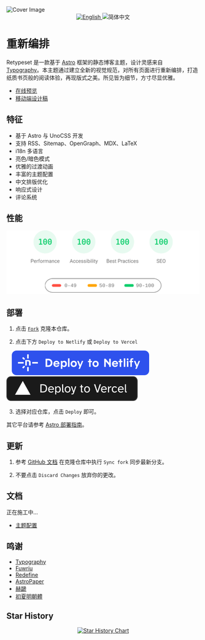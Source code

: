<picture>
  <source media="(prefers-color-scheme: dark)" srcset="https://placehold.co/1920x1080" />
  <source media="(prefers-color-scheme: light)" srcset="https://placehold.co/1920x1080" />
  <img alt="Cover Image" src="https://placehold.co/1920x1080" />
</picture>

<div align="center">
  <a title="en" href="README.md">
    <img src="https://img.shields.io/badge/-English-545759?style=for-the-badge" alt="English">
  </a>
  <picture>
    <source media="(prefers-color-scheme: dark)"
            srcset="https://img.shields.io/badge/-%E7%AE%80%E4%BD%93%E4%B8%AD%E6%96%87-4593F8?style=for-the-badge" />
    <source media="(prefers-color-scheme: light)"
            srcset="https://img.shields.io/badge/-%E7%AE%80%E4%BD%93%E4%B8%AD%E6%96%87-0A69DA?style=for-the-badge" />
    <img src="https://img.shields.io/badge/-%E7%AE%80%E4%BD%93%E4%B8%AD%E6%96%87-0A69DA?style=for-the-badge" alt="简体中文">
  </picture>
</div>

# 重新编排

Retypeset 是一款基于 <a href="https://astro.build/">Astro</a> 框架的静态博客主题，设计灵感来自 <a href="https://astro-theme-typography.vercel.app/">Typography</a>。本主题通过建立全新的视觉规范，对所有页面进行重新编排，打造纸质书页般的阅读体验，再现版式之美。所见皆为细节，方寸尽显优雅。

- [在线预览](https://retypeset.radishzz.cc/)
- [移动端设计稿](https://mastergo.com/file/151079538766773?fileOpenFrom=home&page_id=M&source=link_share&shareId=151079538766773)

## 特征

- 基于 Astro 与 UnoCSS 开发
- 支持 RSS、Sitemap、OpenGraph、MDX、LaTeX
- i18n 多语言
- 亮色/暗色模式
- 优雅的过渡动画
- 丰富的主题配置
- 中文排版优化
- 响应式设计
- 评论系统

## 性能

<p align="center">
  <a href="https://pagespeed.web.dev/analysis?url=https%3A%2F%2Fretypeset.radishzz.cc%2F">
    <img width="710" alt="Retypeset Lighthouse Score" src="assets/retypeset-lighthouse-score.svg">
  <a>
</p>

## 部署

1. 点击 [`Fork`](https://github.com/radishzzz/astro-theme-retypeset/fork) 克隆本仓库。

2. 点击下方 `Deploy to Netlify` 或 `Deploy to Vercel`

&emsp;[![Deploy to Netlify](assets/deploy-netlify.svg)](https://app.netlify.com/start)
[![Deploy to Vercel](assets/deploy-vercel.svg)](https://vercel.com/new)

3. 选择对应仓库，点击 `Deploy` 即可。

其它平台请参考 [Astro 部署指南](https://docs.astro.build/zh-cn/guides/deploy/)。

## 更新

1. 参考 [GitHub 文档](https://docs.github.com/zh/pull-requests/collaborating-with-pull-requests/working-with-forks/syncing-a-fork) 在克隆仓库中执行 `Sync fork` 同步最新分支。

2. 不要点击 `Discard Changes` 放弃你的更改。

## 文档

正在施工中...

- [主题配置](https://github.com/radishzzz/astro-theme-retypeset/blob/master/src/config.ts)

## 鸣谢

- [Typography](https://github.com/moeyua/astro-theme-typography)
- [Fuwriu](https://github.com/saicaca/fuwari)
- [Redefine](https://github.com/EvanNotFound/hexo-theme-redefine)
- [AstroPaper](https://github.com/satnaing/astro-paper)
- [赫蹏](https://github.com/sivan/heti)
- [初夏明朝體](https://github.com/GuiWonder/EarlySummerSerif)

## Star History

<p align="center">
<a href="https://star-history.com/#radishzzz/astro-theme-retypeset&Date">
  <picture>
    <source media="(prefers-color-scheme: dark)" srcset="https://api.star-history.com/svg?repos=radishzzz/astro-theme-retypeset&type=Date&theme=dark" />
    <source media="(prefers-color-scheme: light)" srcset="https://api.star-history.com/svg?repos=radishzzz/astro-theme-retypeset&type=Date" />
    <img alt="Star History Chart" src="https://api.star-history.com/svg?repos=radishzzz/astro-theme-retypeset&type=Date" />
  </picture>
</p>
